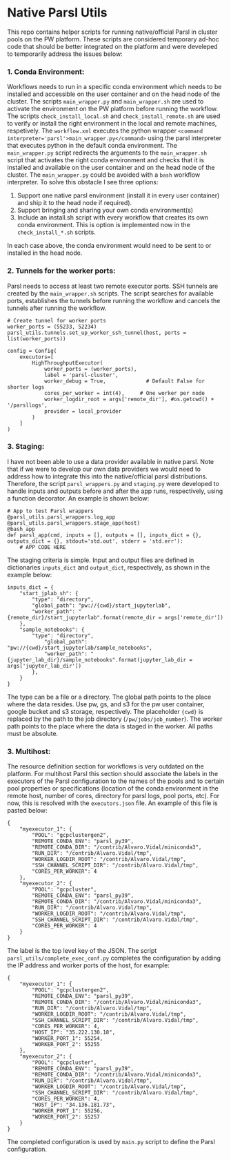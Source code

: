 # Native Parsl Utils
This repo contains helper scripts for running native/official Parsl in cluster pools on the PW platform. These scripts are considered temporary ad-hoc code that should be better integrated on the platform and were develeped to temporarily address the issues below:

### 1. Conda Environment:
Workflows needs to run in a specific conda environment which needs to be installed and accessible on the user container and on the head node of the cluster. The scripts `main_wrapper.py` and `main_wrapper.sh` are used to activate the environment on the PW platform before running the workflow. The scripts `check_install_local.sh` and `check_install_remote.sh` are used to verify or install the right environment in the local and remote machines, respetively. The `workflow.xml` executes the python wrapper `<command interpreter='parsl'>main_wrapper.py</command>` using the parsl interpreter that executes python in the default conda environment. The `main_wrapper.py` script redirects the arguments to the `main_wrapper.sh` script that activates the right conda environment and checks that it is installed and available on the user container and on the head node of the cluster. The `main_wrapper.py` could be avoided with a `bash` workflow interpreter. To solve this obstacle I see three options:
1. Support one native parsl environment (install it in every user container) and ship it to the head node if required).
2. Support bringing and sharing your own conda environment(s)
3. Include an install.sh script with every workflow that creates its own conda environment. This is option is implemented now in the `check_install_*.sh` scripts.

In each case above, the conda environment would need to be sent to or installed in the head node.

### 2. Tunnels for the worker ports:
Parsl needs to access at least two remote executor ports. SSH tunnels are created by the `main_wrapper.sh` scripts. The script searches for available ports, establishes the tunnels before running the workflow and cancels the tunnels after running the workflow.

```
# Create tunnel for worker ports
worker_ports = (55233, 52234)
parsl_utils.tunnels.set_up_worker_ssh_tunnel(host, ports = list(worker_ports))
```

```
config = Config(
    executors=[
        HighThroughputExecutor(
            worker_ports = (worker_ports),
            label = 'parsl-cluster',
            worker_debug = True,             # Default False for shorter logs
            cores_per_worker = int(4),     # One worker per node
            worker_logdir_root = args['remote_dir'], #os.getcwd() + '/parsllogs',
            provider = local_provider
        )
    ]
)
```

### 3. Staging:
I have not been able to use a data provider available in native parsl. Note that if we were to develop our own data providers we would need to address how to integrate this into the native/official parsl distributions. Therefore, the script `parsl_wrappers.py` and `staging.py` were developed to handle inputs and outputs before and after the app runs, respectively, using a function decorator. An example is shown below:

```
# App to test Parsl wrappers
@parsl_utils.parsl_wrappers.log_app
@parsl_utils.parsl_wrappers.stage_app(host)
@bash_app
def parsl_app(cmd, inputs = [], outputs = [], inputs_dict = {}, outputs_dict = {}, stdout='std.out', stderr = 'std.err'):
    # APP CODE HERE
```


The staging criteria is simple. Input and output files are defined in dictionaries `inputs_dict` and `output_dict`, respectively, as shown in the example below:

```
inputs_dict = {
    "start_jplab_sh": {
        "type": "directory",
        "global_path": "pw://{cwd}/start_jupyterlab",
        "worker_path": "{remote_dir}/start_jupyterlab".format(remote_dir = args['remote_dir'])
    },
    "sample_notebooks": {
        "type": "directory",
            "global_path": "pw://{cwd}/start_jupyterlab/sample_notebooks",
            "worker_path": "{jupyter_lab_dir}/sample_notebooks".format(jupyter_lab_dir = args['jupyter_lab_dir'])
        },
    }
}
```

The type can be a file or a directory. The global path points to the place where the data resides. Use pw, gs, and s3 for the pw user container, google bucket and s3 storage, respectively. The placeholder `{cwd}` is replaced by the path to the job directory (`/pw/jobs/job_number`). The worker path points to the place where the data is staged in the worker. All paths must be absolute.


### 3. Multihost:
The resource definition section for workflows is very outdated on the platform. For multihost Parsl this section should associate the labels in the executors of the Parsl configuration to the names of the pools and to certain pool properties or specifications (location of the conda environment in the remote host, number of cores, directory for parsl logs, pool ports, etc). For now, this is resolved with the `executors.json` file. An example of this file is pasted below:

```
{
    "myexecutor_1": {
        "POOL": "gcpclustergen2",
        "REMOTE_CONDA_ENV": "parsl_py39",
        "REMOTE_CONDA_DIR": "/contrib/Alvaro.Vidal/miniconda3",
        "RUN_DIR": "/contrib/Alvaro.Vidal/tmp",
        "WORKER_LOGDIR_ROOT": "/contrib/Alvaro.Vidal/tmp",
        "SSH_CHANNEL_SCRIPT_DIR": "/contrib/Alvaro.Vidal/tmp",
        "CORES_PER_WORKER": 4
    },
    "myexecutor_2": {
        "POOL": "gcpcluster",
        "REMOTE_CONDA_ENV": "parsl_py39",
        "REMOTE_CONDA_DIR": "/contrib/Alvaro.Vidal/miniconda3",
        "RUN_DIR": "/contrib/Alvaro.Vidal/tmp",
        "WORKER_LOGDIR_ROOT": "/contrib/Alvaro.Vidal/tmp",
        "SSH_CHANNEL_SCRIPT_DIR": "/contrib/Alvaro.Vidal/tmp",
        "CORES_PER_WORKER": 4
    }
}
```

The label is the top level key of the JSON. The script `parsl_utils/complete_exec_conf.py` completes the configuration by adding the IP address and worker ports of the host, for example:

```
{
    "myexecutor_1": {
        "POOL": "gcpclustergen2",
        "REMOTE_CONDA_ENV": "parsl_py39",
        "REMOTE_CONDA_DIR": "/contrib/Alvaro.Vidal/miniconda3",
        "RUN_DIR": "/contrib/Alvaro.Vidal/tmp",
        "WORKER_LOGDIR_ROOT": "/contrib/Alvaro.Vidal/tmp",
        "SSH_CHANNEL_SCRIPT_DIR": "/contrib/Alvaro.Vidal/tmp",
        "CORES_PER_WORKER": 4,
        "HOST_IP": "35.222.130.18",
        "WORKER_PORT_1": 55254,
        "WORKER_PORT_2": 55255
    },
    "myexecutor_2": {
        "POOL": "gcpcluster",
        "REMOTE_CONDA_ENV": "parsl_py39",
        "REMOTE_CONDA_DIR": "/contrib/Alvaro.Vidal/miniconda3",
        "RUN_DIR": "/contrib/Alvaro.Vidal/tmp",
        "WORKER_LOGDIR_ROOT": "/contrib/Alvaro.Vidal/tmp",
        "SSH_CHANNEL_SCRIPT_DIR": "/contrib/Alvaro.Vidal/tmp",
        "CORES_PER_WORKER": 4,
        "HOST_IP": "34.136.181.73",
        "WORKER_PORT_1": 55256,
        "WORKER_PORT_2": 55257
    }
}
```

The completed configuration is used by `main.py` script to define the Parsl configuration.


